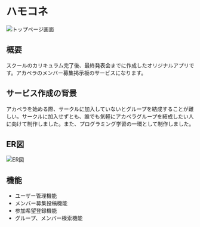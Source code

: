 # ハモコネ

![トップページ画面](https://github.com/yamatoure/harmony_connect/assets/149588441/3acdaaea-f576-45a6-a929-9136f199010b)

## 概要

スクールのカリキュラム完了後、最終発表会までに作成したオリジナルアプリです。アカペラのメンバー募集掲示板のサービスになります。

## サービス作成の背景

アカペラを始める際、サークルに加入していないとグループを結成することが難しい。サークルに加入せずとも、誰でも気軽にアカペラグループを結成したい人に向けて制作しました。また、プログラミング学習の一環として制作しました。

## ER図

![ER図](https://github.com/yamatoure/harmony_connect/assets/149588441/d6e8b4b1-53d3-4904-92a3-9fc6ec1eb6b4)

## 機能

- ユーザー管理機能
- メンバー募集投稿機能
- 参加希望登録機能
- グループ、メンバー検索機能